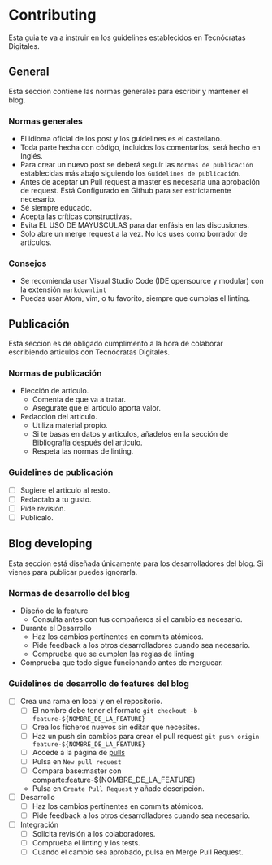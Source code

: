 # Contributing

Esta guia te va a instruir en los guidelines establecidos en Tecnócratas Digitales.

## General

Esta sección contiene las normas generales para escribir y mantener el blog.

### Normas generales

* El idioma oficial de los post y los guidelines es el castellano.
* Toda parte hecha con código, incluidos los comentarios, será hecho en Inglés.
* Para crear un nuevo post se deberá seguir las `Normas de publicación`
 establecidas más abajo siguiendo los `Guidelines de publicación`.
* Antes de aceptar un Pull request a master es necesaria una aprobación de request.
 Está Configurado en Github para ser estrictamente necesario.
* Sé siempre educado.
* Acepta las críticas constructivas.
* Evita EL USO DE MAYUSCULAS para dar enfásis en las discusiones.
* Solo abre un merge request a la vez. No los uses como borrador de articulos.

### Consejos

* Se recomienda usar Visual Studio Code (IDE opensource y modular) con la extensión `markdownlint`
* Puedas usar Atom, vim, o tu favorito, siempre que cumplas el linting.
 
## Publicación

Esta sección es de obligado cumplimento a la hora de colaborar escribiendo articulos con
Tecnócratas Digitales.

### Normas de publicación

* Elección de articulo.
    * Comenta de que va a tratar.
    * Asegurate que el articulo aporta valor.
* Redacción del articulo.
    * Utiliza material propio.
    * Si te basas en datos y articulos, añadelos en la sección de Bibliografia después del articulo.
    * Respeta las normas de linting.

### Guidelines de publicación

* [ ] Sugiere el articulo al resto.
* [ ] Redactalo a tu gusto.
* [ ] Pide revisión.
* [ ] Publícalo.

## Blog developing

Esta sección está diseñada únicamente para los desarrolladores del blog. 
Si vienes para publicar puedes ignorarla.

### Normas de desarrollo del blog

* Diseño de la feature
    * Consulta antes con tus compañeros si el cambio es necesario.
* Durante el Desarrollo
    * Haz los cambios pertinentes en commits atómicos.
    * Pide feedback a los otros desarrolladores cuando sea necesario.
    * Comprueba que se cumplen las reglas de linting
* Comprueba que todo sigue funcionando antes de merguear.

### Guidelines de desarrollo de features del blog

* [ ] Crea una rama en local y en el repositorio.
    * [ ] El nombre debe tener el formato `git checkout -b feature-${NOMBRE_DE_LA_FEATURE}`
    * [ ] Crea los ficheros nuevos sin editar que necesites.
    * [ ] Haz un push sin cambios para crear el pull request `git push origin feature-${NOMBRE_DE_LA_FEATURE}`
    * [ ] Accede a la página de [pulls](https://github.com/Tecnocratas-Digitales/POC.github.io/pulls)
    * [ ] Pulsa en `New pull request`
    * [ ] Compara base:master con comparte:feature-${NOMBRE_DE_LA_FEATURE}
    * Pulsa en `Create Pull Request` y añade descripción.
* [ ] Desarrollo
    * [ ] Haz los cambios pertinentes en commits atómicos.
    * [ ] Pide feedback a los otros desarrolladores cuando sea necesario.
* [ ] Integración
    * [ ] Solicita revisión a los colaboradores.
    * [ ] Comprueba el linting y los tests.
    * [ ] Cuando el cambio sea aprobado, pulsa en Merge Pull Request.
